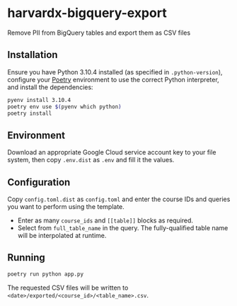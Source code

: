 harvardx-bigquery-export
===
Remove PII from BigQuery tables and export them as CSV files

## Installation

Ensure you have Python 3.10.4 installed (as specified in `.python-version`), configure your [Poetry](https://python-poetry.org/) environment to use the correct Python interpreter, and install the dependencies:

```sh
pyenv install 3.10.4
poetry env use $(pyenv which python)
poetry install
```

## Environment
Download an appropriate Google Cloud service account key to your file system, then copy `.env.dist` as `.env` and fill it the values.

## Configuration

Copy `config.toml.dist` as `config.toml` and enter the course IDs and queries you want to perform using the template.

* Enter as many `course_ids` and `[[table]]` blocks as required.
* Select from `full_table_name` in the query. The fully-qualified table name will be interpolated at runtime.


## Running

```sh
poetry run python app.py
```

The requested CSV files will be written to `<date>/exported/<course_id>/<table_name>.csv`.
